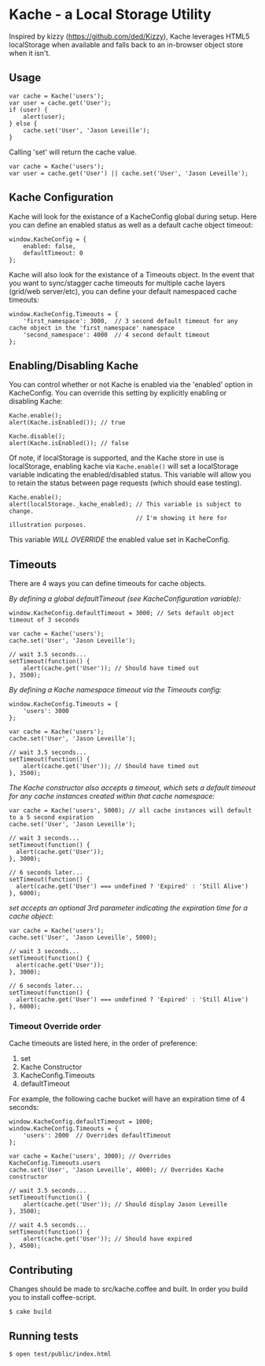 Kache - a Local Storage Utility
===============================

Inspired by kizzy (https://github.com/ded/Kizzy), Kache leverages HTML5 localStorage when available and falls back to an in-browser object store when it isn't.

Usage
-----

    var cache = Kache('users');
    var user = cache.get('User');
    if (user) {
        alert(user);
    } else {
        cache.set('User', 'Jason Leveille');
    }

Calling 'set' will return the cache value.

    var cache = Kache('users');
    var user = cache.get('User') || cache.set('User', 'Jason Leveille');

Kache Configuration
-------------------

Kache will look for the existance of a KacheConfig global during setup.  Here you can define an enabled status as well as a default cache object timeout:

    window.KacheConfig = {
        enabled: false,
        defaultTimeout: 0
    };

Kache will also look for the existance of a Timeouts object.  In the event that you want to sync/stagger cache timeouts for multiple cache layers (grid/web server/etc), you can define your default namespaced cache timeouts:

    window.KacheConfig.Timeouts = {
        'first_namespace': 3000,  // 3 second default timeout for any cache object in the 'first_namespace' namespace
        'second_namespace': 4000  // 4 second default timeout
    };

Enabling/Disabling Kache
------------------------

You can control whether or not Kache is enabled via the 'enabled' option in KacheConfig.  You can override this setting by explicitly enabling or disabling Kache:

    Kache.enable();
    alert(Kache.isEnabled()); // true

    Kache.disable();
    alert(Kache.isEnabled()); // false

Of note, if localStorage is supported, and the Kache store in use is localStorage, enabling kache via `Kache.enable()` will set a localStorage variable indicating the enabled/disabled status.  This variable will allow you to retain the status between page requests (which should ease testing).

    Kache.enable();
    alert(localStorage._kache_enabled); // This variable is subject to change.
                                        // I'm showing it here for illustration purposes.

This variable *WILL OVERRIDE* the enabled value set in KacheConfig.

Timeouts
--------

There are 4 ways you can define timeouts for cache objects.

*By defining a global defaultTimeout (see KacheConfiguration variable):*

    window.KacheConfig.defaultTimeout = 3000; // Sets default object timeout of 3 seconds

    var cache = Kache('users');
    cache.set('User', 'Jason Leveille');

    // wait 3.5 seconds...
    setTimeout(function() {
        alert(cache.get('User')); // Should have timed out
    }, 3500);

*By defining a Kache namespace timeout via the Timeouts config:*

    window.KacheConfig.Timeouts = {
        'users': 3000
    };

    var cache = Kache('users');
    cache.set('User', 'Jason Leveille');

    // wait 3.5 seconds...
    setTimeout(function() {
        alert(cache.get('User')); // Should have timed out
    }, 3500);

*The Kache constructor also accepts a timeout, which sets a default timeout for any cache instances created within that cache namespace:*

    var cache = Kache('users', 5000); // all cache instances will default to a 5 second expiration
    cache.set('User', 'Jason Leveille');

    // wait 3 seconds...
    setTimeout(function() {
      alert(cache.get('User'));
    }, 3000);

    // 6 seconds later...
    setTimeout(function() {
      alert(cache.get('User') === undefined ? 'Expired' : 'Still Alive')
    }, 6000);

*set accepts an optional 3rd parameter indicating the expiration time for a cache object:*

    var cache = Kache('users');
    cache.set('User', 'Jason Leveille', 5000);

    // wait 3 seconds...
    setTimeout(function() {
      alert(cache.get('User'));
    }, 3000);

    // 6 seconds later...
    setTimeout(function() {
      alert(cache.get('User') === undefined ? 'Expired' : 'Still Alive')
    }, 6000);

### Timeout Override order

Cache timeouts are listed here, in the order of preference:

1. set
2. Kache Constructor
3. KacheConfig.Timeouts
4. defaultTimeout

For example, the following cache bucket will have an expiration time of 4 seconds:

    window.KacheConfig.defaultTimeout = 1000;
    window.KacheConfig.Timeouts = {
        'users': 2000  // Overrides defaultTimeout
    };

    var cache = Kache('users', 3000); // Overrides KacheConfig.Timeouts.users
    cache.set('User', 'Jason Leveille', 4000); // Overrides Kache constructor

    // wait 3.5 seconds...
    setTimeout(function() {
        alert(cache.get('User')); // Should display Jason Leveille
    }, 3500);

    // wait 4.5 seconds...
    setTimeout(function() {
        alert(cache.get('User')); // Should have expired
    }, 4500);

Contributing
------------
Changes should be made to src/kache.coffee and built.  In order you build you to install coffee-script.

    $ cake build

Running tests
-------------------------------

    $ open test/public/index.html
